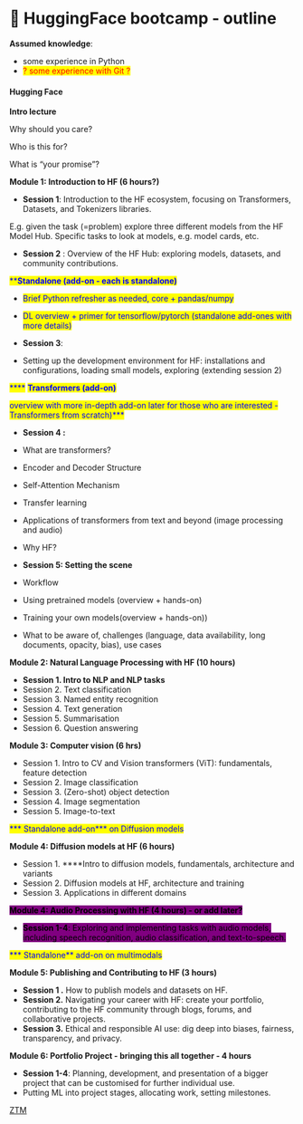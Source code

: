# 🤗 HuggingFace bootcamp - outline

**Assumed knowledge**:

* some experience in Python
* <mark style="color:red;">? some experience with Git ?</mark>

#### **Hugging Face**

**Intro lecture**

Why should you care?

Who is this for?

What is “your promise”?

**Module 1: Introduction to HF (6 hours?)**

* **Session 1**: Introduction to the HF ecosystem, focusing on Transformers, Datasets, and Tokenizers libraries.

E.g. given the task (=problem) explore three different models from the HF Model Hub. Specific tasks to look at models, e.g. model cards, etc.

* **Session 2** : Overview of the HF Hub: exploring models, datasets, and community contributions.

<mark style="color:blue;">\*\*</mark><mark style="color:blue;">**Standalone (add-on - each is standalone)**</mark>

* <mark style="color:blue;">Brief Python refresher as needed, core + pandas/numpy</mark>
* <mark style="color:blue;">DL overview + primer for tensorflow/pytorch (standalone add-ones with more details)</mark>



* **Session 3**:
* Setting up the development environment for HF: installations and configurations, loading small models, exploring (extending session 2)

<mark style="color:blue;">\*\*\*\*</mark> <mark style="color:blue;"></mark><mark style="color:blue;">**Transformers (add-on)**</mark>

<mark style="color:blue;">overview with more in-depth add-on later for those who are interested - Transformers from scratch)\*\*\*</mark>

* **Session 4 :**
* What are transformers?
* Encoder and Decoder Structure
* Self-Attention Mechanism
* Transfer learning
* Applications of transformers from text and beyond (image processing and audio)
* Why HF?



* **Session 5: Setting the scene**
* Workflow
* Using pretrained models (overview + hands-on)
* Training your own models(overview + hands-on))
* What to be aware of, challenges (language, data availability, long documents, opacity, bias), use cases

**Module 2: Natural Language Processing with HF (10 hours)**

* **Session 1. Intro to NLP and NLP tasks**
* Session 2. Text classification
* Session 3. Named entity recognition
* Session 4. Text generation
* Session 5. Summarisation
* Session 6. Question answering

**Module 3: Computer vision (6 hrs)**

* Session 1. Intro to CV and Vision transformers (ViT): fundamentals, feature detection
* Session 2. Image classification
* Session 3. (Zero-shot) object detection
* Session 4. Image segmentation
* Session 5. Image-to-text

<mark style="color:blue;">\*\*\* Standalone add-on\*\*\* on Diffusion models</mark>

**Module 4: Diffusion models at HF (6 hours)**

* Session 1. \*\*\*\*Intro to diffusion models, fundamentals, architecture and variants
* Session 2. Diffusion models at HF, architecture and training
* Session 3. Applications in different domains

<mark style="background-color:purple;">**Module 4: Audio Processing with HF (4 hours) - or add later?**</mark>

* <mark style="background-color:purple;">**Session 1-4**</mark><mark style="background-color:purple;">: Exploring and implementing tasks with audio models, including speech recognition, audio classification, and text-to-speech.</mark>

<mark style="color:blue;">\*\*\* Standalone\*\* add-on on multimodals</mark>

**Module 5: Publishing and Contributing to HF (3 hours)**

* **Session 1 .** How to publish models and datasets on HF.
* **Session 2.** Navigating your career with HF: create your portfolio, contributing to the HF community through blogs, forums, and collaborative projects.
* **Session 3.** Ethical and responsible AI use: dig deep into biases, fairness, transparency, and privacy.

**Module 6: Portfolio Project - bringing this all together - 4 hours**

* **Session 1-4**: Planning, development, and presentation of a bigger project that can be customised for further individual use.
* Putting ML into project stages, allocating work, setting milestones.

[ZTM](https://www.notion.so/ZTM-9376c3d0aa9c4c9185b6687c296397e2?pvs=21)
